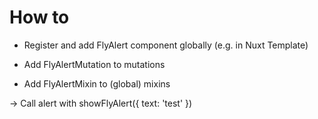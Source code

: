 # How to

- Register and add FlyAlert component globally
  (e.g. in Nuxt Template)

- Add FlyAlertMutation to mutations

- Add FlyAlertMixin to (global) mixins

-> Call alert with showFlyAlert({ text: 'test' })
